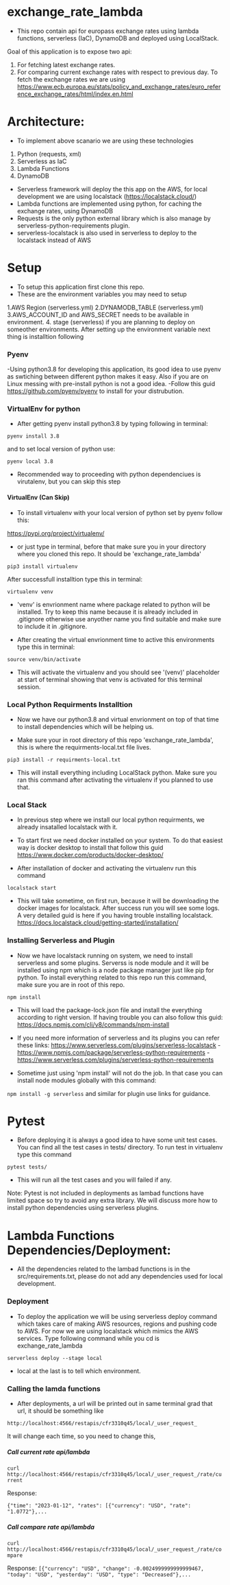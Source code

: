 # exchange_rate_lambda

* This repo contain api for europass exchange rates using lambda functions, serverless (IaC), DynamoDB and deployed using LocalStack.

Goal of this application is to expose two api:

1. For fetching latest exchange rates.
2. For comparing current exchange rates with respect to previous day.
   To fetch the exchange rates we are using
   https://www.ecb.europa.eu/stats/policy_and_exchange_rates/euro_reference_exchange_rates/html/index.en.html


# Architecture:

* To implement above scanario we are using these technologies

1. Python (requests, xml)
2. Serverless as IaC
3. Lambda Functions
4. DynamoDB

* Serverless framework will deploy the this app on the AWS, for local development
we are using localstack (https://localstack.cloud/)
* Lambda functions are implemented using python, for caching the exchange rates, using DynamoDB
* Requests is the only python external library which is also manage by serverless-python-requirements plugin.
* serverless-localstack is also used in serverless to deploy to the localstack instead of AWS


# Setup
* To setup this application first clone this repo.
* These are the environment variables you may need to setup

1.AWS Region (serverless.yml)
2.DYNAMODB_TABLE (serverless.yml)
3.AWS_ACCOUNT_ID and AWS_SECRET needs to be available in
environment.
4. stage (serverless) if you are planning to deploy on someother environments.
After setting up the environment variable next thing is installtion following


### Pyenv
-Using python3.8 for developing this application, its good
idea to use pyenv as swtiching between different python makes it easy. Also if you are on Linux messing with pre-install python is not a good idea.
-Follow this guid https://github.com/pyenv/pyenv to install for your distrubution.


### VirtualEnv for python

* After getting pyenv install python3.8 by typing following in terminal:

`pyenv install 3.8`

and to set local version of python use:

`pyenv local 3.8`

* Recommended way to proceeding with python dependenciues is virutalenv, but you can skip this step


#### VirtualEnv (Can Skip)

* To install virtualenv with your local version of python set by pyenv follow this:

https://pypi.org/project/virtualenv/

* or just type in terminal, before that make sure you in your
directory where you cloned this repo. It should be 'exchange_rate_lambda'

`pip3 install virtualenv`

After successfull installtion type this in terminal:

`virtualenv venv`

* 'venv' is envrionment name where package related to python will be installed. Try to keep this name because it is already included in .gitignore otherwise use anyother name you find suitable and make sure to include it in .gitignore.

* After creating the virtual envrionment time to
active this environments type this in terminal:

`source venv/bin/activate`

* This will activate the virtualenv and you should see '(venv)' placeholder at start of terminal showing that venv is activated for this terminal session.



### Local Python Requirments Installtion

* Now we have our python3.8 and virtual envrionment on top of that time to install dependencies which will be helping us.

* Make sure your in root directory of this repo 'exchange_rate_lambda', this is where the requirments-local.txt file lives.

`pip3 install -r requirments-local.txt`

* This will install everything including LocalStack python. Make sure you ran this command after activating the virtualenv if you planned to use that.



### Local Stack

* In previous step where we install our local python requirments, we already insatalled localstack with it.

* To start first we need docker installed on your system. To do that easiest way is docker desktop to install that follow this guid https://www.docker.com/products/docker-desktop/

* After installation of docker and activating the virtualenv run this command

`localstack start`

* This will take sometime, on first run, because it will be downloading the docker images for localstack. After success run you will see some logs. A very detailed guid is here if you having trouble installing localstack.
https://docs.localstack.cloud/getting-started/installation/



### Installing Serverless and Plugin

* Now we have localstack running on system, we need to install serverless and some plugins. Serverss is node module and it will be installed using npm which is a node package manager just like pip for python. To install everything related to this repo run this command, make sure you are in root of this repo.

`npm install`

* This will load the package-lock.json file and install the everything according to right version. If having trouble you can also follow this guid:
https://docs.npmjs.com/cli/v8/commands/npm-install

* If you need more information of serverless and its plugins you can refer these links:
https://www.serverless.com/plugins/serverless-localstack -https://www.npmjs.com/package/serverless-python-requirements -https://www.serverless.com/plugins/serverless-python-requirements

* Sometime just using 'npm install' will not do the job.
In that case you can install node modules globally with this command:

`npm install -g serverless`
and similar for plugin use links for guidance.


# Pytest

* Before deploying it is always a good idea to have some unit test cases. You can find all the test cases in tests/ directory. To run test in virtualenv type this command

`pytest tests/`

* This will run all the test cases and you will failed if any.

Note: Pytest is not included in deployments as lambad functions have limited space so try to avoid any extra library. We will discuss more how to install python dependencies using serverless plugins.


# Lambda Functions Dependencies/Deployment:

* All the dependencies related to the lambad functions is in the src/requirements.txt, please do not add any dependencies used for local development.


### Deployment

* To deploy the application we will be using serverless deploy command which takes care of making AWS resources, regions and pushing code to AWS. For now we are using localstack which mimics the AWS services. Type following command while you cd is exchange_rate_lambda

`serverless deploy --stage local`

* local at the last is to tell which environment.


### Calling the lamda functions

* After deployments, a url will be printed out in same terminal grad that url, it should be something like

`http://localhost:4566/restapis/cfr3310q45/local/_user_request_`

It will change each time, so you need to change this,


##### Call current rate api/lambda

`curl http://localhost:4566/restapis/cfr3310q45/local/_user_request_/rate/current`

Response:

`{"time": "2023-01-12", "rates": [{"currency": "USD", "rate": "1.0772"},...`

##### Call compare rate api/lambda

`curl http://localhost:4566/restapis/cfr3310q45/local/_user_request_/rate/compare`

Response:
`[{"currency": "USD", "change": -0.0024999999999999467, "today": "USD", "yesterday": "USD", "type": "Decreased"},...`
